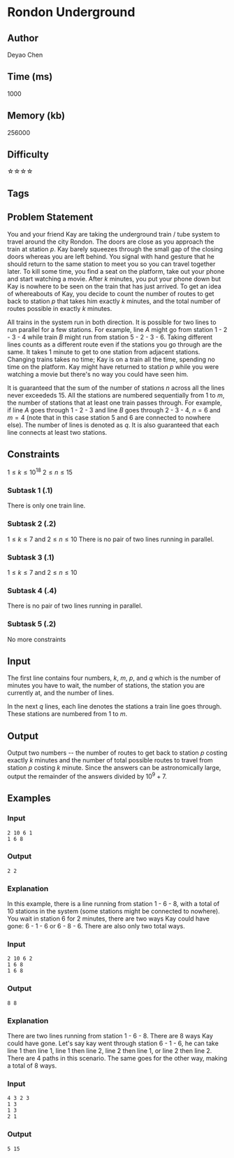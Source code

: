 # Rondon Underground

## Author

Deyao Chen

## Time (ms)

1000

## Memory (kb)

256000

## Difficulty

☆☆☆☆

## Tags

## Problem Statement

You and your friend Kay are taking the underground train / tube system to travel around the city Rondon. The doors are close as you approach the train at station $p$. Kay barely squeezes through the small gap of the closing doors whereas you are left behind. You signal with hand gesture that he should return to the same station to meet you so you can travel together later. To kill some time, you find a seat on the platform, take out your phone and start watching a movie. After $k$ minutes, you put your phone down but Kay is nowhere to be seen on the train that has just arrived. To get an idea of whereabouts of Kay, you decide to count the number of routes to get back to station $p$ that takes him exactly $k$ minutes, and the total number of routes possible in exactly $k$ minutes. 

All trains in the system run in both direction. It is possible for two lines to run parallel for a few stations. For example, line $A$ might go from station $1$ - $2$  - $3$ - $4$ while train $B$ might run from station $5$ - $2$ - $3$ - $6$. Taking different lines counts as a different route even if the stations you go through are the same. It takes $1$ minute to get to one station from adjacent stations. Changing trains takes no time; Kay is on a train all the time, spending no time on the platform. Kay might have returned to station $p$ while you were watching a movie but there's no way you could have seen him.

It is guaranteed that the sum of the number of stations $n$ across all the lines never exceededs $15$. All the stations are numbered sequentially from $1$ to $m$, the number of stations that at least one train passes through. For example, if line $A$ goes through $1$ - $2$ - $3$ and line $B$ goes through $2$ - $3$ - $4$, $n = 6$ and $m = 4$ (note that in this case station $5$ and $6$ are connected to nowhere else). The number of lines is denoted as $q$. It is also guaranteed that each line connects at least two stations.

## Constraints

$1 \le k \le 10^{18}$
$2 \le n \le 15$

### Subtask 1 (.1)
There is only one train line. 

### Subtask 2 (.2)
$1 \le k \le 7$ and $2 \le n \le 10$
There is no pair of two lines running in parallel.

### Subtask 3 (.1)
$1 \le k \le 7$ and $2 \le n \le 10$

### Subtask 4 (.4)
There is no pair of two lines running in parallel.

### Subtask 5 (.2)
No more constraints

## Input

The first line contains four numbers, $k$, $m$, $p$, and $q$ which is the number of minutes you have to wait, the number of stations, the station you are currently at, and the number of lines. 

In the next $q$ lines, each line denotes the stations a train line goes through. These stations are numbered from $1$ to $m$. 

## Output

Output two numbers -- the number of routes to get back to station $p$ costing exactly $k$ minutes and the number of total possible routes to travel from station $p$ costing $k$ minute. Since the answers can be astronomically large, output the remainder of the answers divided by $10^9 + 7$. 

## Examples

### Input

```
2 10 6 1
1 6 8
```

### Output

```
2 2
```

### Explanation

In this example, there is a line running from station 1 - 6 - 8, with a total of 10 stations in the system (some stations might be connected to nowhere). You wait in station 6 for 2 minutes, there are two ways Kay could have gone: 6 - 1 - 6 or 6 - 8 - 6. There are also only two total ways. 

### Input

```
2 10 6 2
1 6 8
1 6 8
```

### Output

```
8 8
```

### Explanation

There are two lines running from station 1 - 6 - 8. There are 8 ways Kay could have gone. Let's say kay went through station 6 - 1 - 6, he can take line 1 then line 1, line 1 then line 2, line 2 then line 1, or line 2 then line 2. There are 4 paths in this scenario. The same goes for the other way, making a total of 8 ways. 

### Input 

```
4 3 2 3
1 3
1 3
2 1
```

### Output

```
5 15
```

